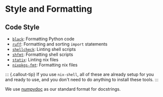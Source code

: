# Style and Formatting

## Code Style

- [`black`](https://github.com/psf/black): Formatting Python code
- [`ruff`](https://github.com/charliermarsh/ruff): Formatting and sorting `import` statements
- [`shellcheck`](https://github.com/koalaman/shellcheck): Linting shell scripts
- [`shfmt`](https://github.com/mvdan/sh): Formatting shell scripts
- [`statix`](https://github.com/nerdypepper/statix): Linting nix files
- [`nixpkgs-fmt`](https://github.com/nix-community/nixpkgs-fmt): Formatting nix files

::: {.callout-tip}
If you use `nix-shell`, all of these are already setup for you and ready to use, and you don't need to do anything to install these tools.
:::

We use [numpydoc](https://numpydoc.readthedocs.io/en/latest/format.html) as our
standard format for docstrings.
